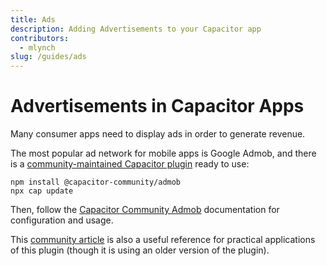 ```yaml
---
title: Ads
description: Adding Advertisements to your Capacitor app
contributors:
  - mlynch
slug: /guides/ads
---
```


# Advertisements in Capacitor Apps

Many consumer apps need to display ads in order to generate revenue.

The most popular ad network for mobile apps is Google Admob, and there is a [community-maintained Capacitor plugin](https://github.com/capacitor-community/admob) ready to use:

```shell
npm install @capacitor-community/admob
npx cap update
```

Then, follow the [Capacitor Community Admob](https://github.com/capacitor-community/admob) documentation for configuration and usage.

This [community article](https://medium.com/enappd/implement-admob-in-ionic-react-capacitor-apps-ebc7af360b41) is also a useful reference for practical applications of this plugin (though it is using an older version of the plugin).
